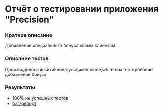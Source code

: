 # Отчёт о тестировании приложения "Precision"
### Краткое описание
Добавление специального бонуса новым клиентам.

### Описание тестов
  Производилось позитивное,функциональное,white box тестирование добавление бонуса.

### Результаты
* 100% не успешных тестов
* [баг-репорт](https://github.com/KlokovAleksey/precision/issues/1)

